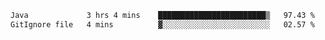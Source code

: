 <!--START_SECTION:waka-->

```txt
Java             3 hrs 4 mins    ████████████████████████▒   97.43 %
GitIgnore file   4 mins          ▓░░░░░░░░░░░░░░░░░░░░░░░░   02.57 %
```

<!--END_SECTION:waka-->
